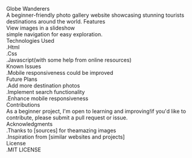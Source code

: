 Globe Wanderers<br>
   A beginner-friendly photo gallery website showcasing stunning tourists destinations around the world.
   Features <br>
        View images in a slideshow <br>
        simple navigation for easy exploration.<br>
    Technologies Used<br>
         .Html<br>
         .Css<br>
         .Javascript(with some help from online resources)<br>
      Known Issues<br>
          .Mobile responsiveness could be improved<br>
      Future Plans<br>
         .Add more destination photos<br>
         .Implement search functionality <br>
         .Enhance mobile responsiveness <br>
      Contributions <br>
          As a beginner project, I'm open to learning and improving!if you'd like to contribute, please submit a pull request or issue.<br>
      Acknowledgments <br>
         .Thanks to [sources] for theamazing images<br>
         .Inspiration from [similar websites and projects]<br>
      License <br>
         .MIT LICENSE 
         
